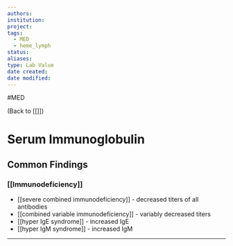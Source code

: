 ```yaml
---
authors: 
institution: 
project: 
tags:
  - MED
  - heme_lymph
status: 
aliases: 
type: Lab Value
date created: 
date modified:
---
```

#MED

(Back to [[]])

# Serum Immunoglobulin

## Common Findings
### [[Immunodeficiency]]
- [[severe combined immunodeficiency]] - decreased titers of all antibodies
- [[combined variable immunodeficiency]] - variably decreased titers
- [[hyper IgE syndrome]] - increased IgE
- [[hyper IgM syndrome]] - increased IgM

---
